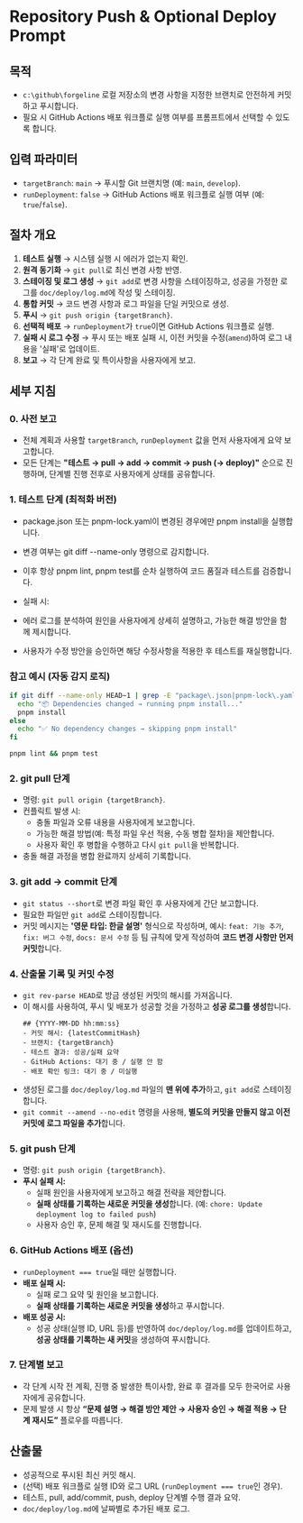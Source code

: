 # Repository Push & Optional Deploy Prompt

## 목적
- `c:\github\forgeline` 로컬 저장소의 변경 사항을 지정한 브랜치로 안전하게 커밋하고 푸시합니다.
- 필요 시 GitHub Actions 배포 워크플로 실행 여부를 프롬프트에서 선택할 수 있도록 합니다.

## 입력 파라미터
- `targetBranch`: `main` -> 푸시할 Git 브랜치명 (예: `main`, `develop`).
- `runDeployment`: `false` -> GitHub Actions 배포 워크플로 실행 여부 (예: `true`/`false`).

## 절차 개요
1. **테스트 실행** → 시스템 실행 시 에러가 없는지 확인.
2. **원격 동기화** → `git pull`로 최신 변경 사항 반영.
3. **스테이징 및 로그 생성** → `git add`로 변경 사항을 스테이징하고, 성공을 가정한 로그를 `doc/deploy/log.md`에 작성 및 스테이징.
4. **통합 커밋** → 코드 변경 사항과 로그 파일을 단일 커밋으로 생성.
5. **푸시** → `git push origin {targetBranch}`.
6. **선택적 배포** → `runDeployment`가 `true`이면 GitHub Actions 워크플로 실행.
7. **실패 시 로그 수정** → 푸시 또는 배포 실패 시, 이전 커밋을 수정(`amend`)하여 로그 내용을 '실패'로 업데이트.
8. **보고** → 각 단계 완료 및 특이사항을 사용자에게 보고.

## 세부 지침

### 0. 사전 보고
- 전체 계획과 사용할 `targetBranch`, `runDeployment` 값을 먼저 사용자에게 요약 보고합니다.
- 모든 단계는 **"테스트 → pull → add → commit → push (→ deploy)"** 순으로 진행하며, 단계별 진행 전후로 사용자에게 상태를 공유합니다.

### 1. 테스트 단계 (최적화 버전)

- package.json 또는 pnpm-lock.yaml이 변경된 경우에만 pnpm install을 실행합니다.
- 변경 여부는 git diff --name-only 명령으로 감지합니다.
- 이후 항상 pnpm lint, pnpm test를 순차 실행하여 코드 품질과 테스트를 검증합니다.

- 실패 시:
- 에러 로그를 분석하여 원인을 사용자에게 상세히 설명하고, 가능한 해결 방안을 함께 제시합니다.
- 사용자가 수정 방안을 승인하면 해당 수정사항을 적용한 후 테스트를 재실행합니다.

### 참고 예시 (자동 감지 로직)

```bash
if git diff --name-only HEAD~1 | grep -E "package\.json|pnpm-lock\.yaml" > /dev/null; then
  echo "📦 Dependencies changed → running pnpm install..."
  pnpm install
else
  echo "✅ No dependency changes → skipping pnpm install"
fi

pnpm lint && pnpm test
```

### 2. git pull 단계
- 명령: `git pull origin {targetBranch}`.
- 컨플릭트 발생 시:
  - 충돌 파일과 오류 내용을 사용자에게 보고합니다.
  - 가능한 해결 방법(예: 특정 파일 우선 적용, 수동 병합 절차)을 제안합니다.
  - 사용자 확인 후 병합을 수행하고 다시 `git pull`을 반복합니다.
- 충돌 해결 과정을 병합 완료까지 상세히 기록합니다.

### 3. git add → commit 단계
- `git status --short`로 변경 파일 확인 후 사용자에게 간단 보고합니다.
- 필요한 파일만 `git add`로 스테이징합니다.
- 커밋 메시지는 **'영문 타입: 한글 설명'** 형식으로 작성하며, 예시: `feat: 기능 추가`, `fix: 버그 수정`, `docs: 문서 수정` 등 팀 규칙에 맞게 작성하여 **코드 변경 사항만 먼저 커밋**합니다.

### 4. 산출물 기록 및 커밋 수정
- `git rev-parse HEAD`로 방금 생성된 커밋의 해시를 가져옵니다.
- 이 해시를 사용하여, 푸시 및 배포가 성공할 것을 가정하고 **성공 로그를 생성**합니다.
  ```
  ## {YYYY-MM-DD hh:mm:ss}
  - 커밋 해시: {latestCommitHash}
  - 브랜치: {targetBranch}
  - 테스트 결과: 성공/실패 요약
  - GitHub Actions: 대기 중 / 실행 안 함
  - 배포 확인 링크: 대기 중 / 미실행
  ```
- 생성된 로그를 `doc/deploy/log.md` 파일의 **맨 위에 추가**하고, `git add`로 스테이징합니다.
- `git commit --amend --no-edit` 명령을 사용해, **별도의 커밋을 만들지 않고 이전 커밋에 로그 파일을 추가**합니다.

### 5. git push 단계
- 명령: `git push origin {targetBranch}`.
- **푸시 실패 시:**
  - 실패 원인을 사용자에게 보고하고 해결 전략을 제안합니다.
  - **실패 상태를 기록하는 새로운 커밋을 생성**합니다. (예: `chore: Update deployment log to failed push`)
  - 사용자 승인 후, 문제 해결 및 재시도를 진행합니다.

### 6. GitHub Actions 배포 (옵션)
- `runDeployment === true`일 때만 실행합니다.
- **배포 실패 시:**
  - 실패 로그 요약 및 원인을 보고합니다.
  - **실패 상태를 기록하는 새로운 커밋을 생성**하고 푸시합니다.
- **배포 성공 시:**
  - 성공 상태(실행 ID, URL 등)를 반영하여 `doc/deploy/log.md`를 업데이트하고, **성공 상태를 기록하는 새 커밋**을 생성하여 푸시합니다.

### 7. 단계별 보고
- 각 단계 시작 전 계획, 진행 중 발생한 특이사항, 완료 후 결과를 모두 한국어로 사용자에게 공유합니다.
- 문제 발생 시 항상 **“문제 설명 → 해결 방안 제안 → 사용자 승인 → 해결 적용 → 단계 재시도”** 플로우를 따릅니다.

## 산출물
- 성공적으로 푸시된 최신 커밋 해시.
- (선택) 배포 워크플로 실행 ID와 로그 URL (`runDeployment === true`인 경우).
- 테스트, pull, add/commit, push, deploy 단계별 수행 결과 요약.
- `doc/deploy/log.md`에 날짜별로 추가된 배포 로그.
